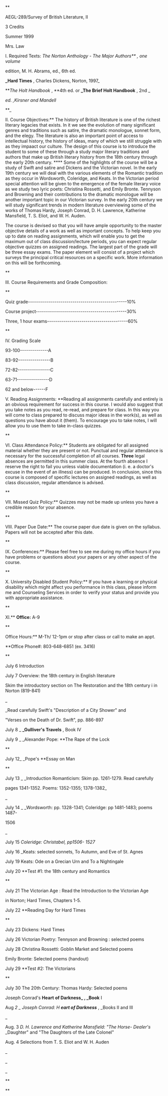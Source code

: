 **

AEGL-289/Survey of British Literature, II

3 Credits

Summer 1999

Mrs. Law



I. Required Texts: _The Norton Anthology - The Major Authors** ,_ _one volume_

edition, M. H. Abrams, ed., 6th ed.

**_Hard Times** , Charles Dickens, Norton, 1997_

**_The Holt Handbook_ , **4th ed. or **_The Brief Holt Handbook** , 2nd _

_ed. ,Kirsner and Mandell_

**_

II. Course Objectives:** The history of British literature is one of the
richest literary legacies that exists. In it we see the evolution of many
significant genres and traditions such as satire, the dramatic monologue,
sonnet form, and the elegy. The literature is also an important point of
access to intellectual history, the history of ideas, many of which we still
struggle with as they impaact our culture. The design of this course is to
introduce the student to some of these through a study major literary
traditions and authors that make up British literary history from the 18th
century through the early 20th century. **** Some of the highlights of the
course will be a study of Swift and satire and Dickens and the Victorian
novel. In the early 19th century we will deal with the various elements of the
Romantic tradition as they occur in Wordsworth, Coleridge, and Keats. In the
Victorian period special attention will be given to the emergence of the
female literary voice as we study two lyric poets: Christina Rossetti, and
Emily Bronte. Tennyson and Browning and their contributions to the dramatic
monologue will be another important topic in our Victorian survey. In the
early 20th century we will study significant trends in modern literature
overviewing some of the works of Thomas Hardy, Joseph Conrad, D. H. Lawrence,
Katherine Mansfield, T. S. Eliot, and W. H. Auden.



The course is devised so that you will have ample opportunity to the master
objective details of a work as well as important concepts. To help keep you up
to date on reading assignments, which will enable you to get the maximum out
of class discussion/lecture periods, you can expect regular objective quizzes
on assigned readings. The largest part of the grade will be three essay exams.
The paper element will consist of a project which surveys the principal
critical resources on a specific work. More information on this will be
forthcoming.

**

III. Course Requirements and Grade Composition:

**

Quiz grade-------------------------------------------------10%

Course project---------------------------------------------30%

Three, 1 hour exams----------------------------------------60%



**

IV. Grading Scale

93-100--------------A

83-92----------------B

72-82----------------C

63-71----------------D

62 and below------F

V. Reading Assignments: **Reading all assignments carefully and entirely is an
obvious requirement for success in this course. I would also suggest that you
take notes as you read, re-read, and prepare for class. In this way you will
come to class prepared to discuss major ideas in the work(s), as well as
questions you have about it (them). To encourage you to take notes, I will
allow you to use them to take in-class quizzes.

**

VI. Class Attendance Policy:** Students are obligated for all assigned
material whether they are present or not. Punctual and regular attendance is
necessary for the successful completion of all courses. **Three** legal
absences are permitted in this summer class. At the fourth absence I reserve
the right to fail you unless viable documentation (i. e. a doctor's excuse in
the event of an illness) can be produced. In conclusion, since this course is
composed of specific lectures on assigned readings, as well as class
discussion, regular attendance is advised.

**

VII. Missed Quiz Policy:** Quizzes may not be made up unless you have a
credible reason for your absence.

**

VIII. Paper Due Date:** The course paper due date is given on the syllabus.
Papers will not be accepted after this date.

**

IX. Conferences:** Please feel free to see me during my office hours if you
have problems or questions about your papers or any other aspect of the
course.

**

X. University Disabled Student Policy:** If you have a learning or physical
disability which might affect you performance in this class, please inform me
and Counseling Services in order to verify your status and provide you with
appropriate assistance.

**

XI.** **Office:** A-9

**

Office Hours:** M-Th/ 12-1pm or stop after class or call to make an appt.

**Office Phone#: 803-648-6851 (ex. 3416)











































**

July 6 Introduction

July 7 Overview: the 18th century in English literature

Skim the introductory section on The Restoration and the 18th century i  in
Norton (819-841)

_

_Read carefully Swift's "Description of a City Shower" and

"Verses on the Death of Dr. Swift", pp. 886-897

July 8 _ **_Gulliver's Travels** , Book IV

July 9 _ _Alexander Pope: **The Rape of the Lock

**

July 12_ _Pope's **Essay on Man

**

July 13 _ _Introduction Romanticism: Skim pp. 1261-1279. Read carefully

pages 1341-1352. Poems: 1352-1355; 1378-1382_

_

July 14 _ _Wordsworth: pp. 1328-1341; Coleridge: pp 1481-1483; poems 1487-

1506

_

July 15 _Coleridge: Christabel, pp1506- 1527_

July 16 _Keats: selected sonnets, To Autumn, and Eve of St. Agnes

July 19 Keats: Ode on a Grecian Urn and To a Nightingale

July 20 **Test #1: the 18th century and Romantics

**

July 21 The Victorian Age : Read the Introduction to the Victorian Age

in Norton; Hard Times, Chapters 1-5.

July 22 **Reading Day for Hard Times

**

July 23 Dickens: Hard Times

July 26 Victorian Poetry: Tennyson and Browning : selected poems

July 28  Christina Rossetti: Goblin Market and Selected poems

Emily Bronte: Selected poems (handout)

July 29  **Test #2: The Victorians

**

July 30  The 20th Century: Thomas Hardy: Selected poems

Joseph Conrad's **Heart** **of Darkness_ , _Book** I

Aug _2 _ Joseph_ _Conrad: H **eart of Darkness**_ , _Books II and III

_

Aug. 3 _D. H. Lawrence and Katherine Mansfield: "The Horse- Dealer's_
_Daughter" and "The Daughters of the Late Colonel"

Aug. 4 Selections from T. S. Eliot and W. H. Auden

_

_

_

**































































**


